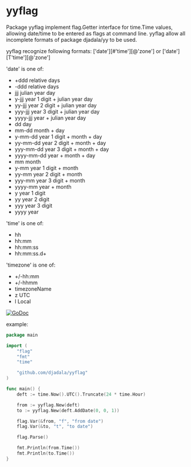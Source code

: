 # yyflag

Package yyflag implement flag.Getter interface for time.Time values,
allowing date/time to be entered as flags at command line.
yyflag allow all incomplete formats of package djadala/yy to be used.

yyflag recognize following formats:
 ['date'][#'time'][@'zone'] or ['date'][T'time'][@'zone']

 'date' is one of:
-  +ddd               relative days
-  -ddd               relative days
-  jjj                julian year day
-  y-jjj              year 1 digit + julian year day
-  yy-jjj             year 2 digit + julian year day
-  yyy-jjj            year 3 digit + julian year day
-  yyyy-jjj           year + julian year day
-  dd                 day
-  mm-dd              month + day
-  y-mm-dd            year 1 digit + month + day
-  yy-mm-dd           year 2 digit + month + day
-  yyy-mm-dd          year 3 digit + month + day
-  yyyy-mm-dd         year + month + day
-  mm                 month
-  y-mm               year 1 digit + month
-  yy-mm              year 2 digit + month
-  yyy-mm             year 3 digit + month
-  yyyy-mm            year + month
-  y                  year 1 digit
-  yy                 year 2 digit
-  yyy                year 3 digit
-  yyyy               year

 'time' is one of:
-  hh
-  hh:mm
-  hh:mm:ss
-  hh:mm:ss.d+

 'timezone' is one of:
-  +/-hh:mm
-  +/-hhmm
-  timezoneName
-  z                  UTC
-  l                  Local

 [![GoDoc](https://godoc.org/github.com/djadala/yyflag?status.svg)](https://godoc.org/github.com/djadala/yyflag)

example:
```go
package main

import (
	"flag"
	"fmt"
	"time"

	"github.com/djadala/yyflag"
)

func main() {
	deft := time.Now().UTC().Truncate(24 * time.Hour)

	from := yyflag.New(deft)
	to := yyflag.New(deft.AddDate(0, 0, 1))

	flag.Var(&from, "f", "from date")
	flag.Var(&to, "t", "to date")

	flag.Parse()

	fmt.Println(from.Time())
	fmt.Println(to.Time())
}
```
